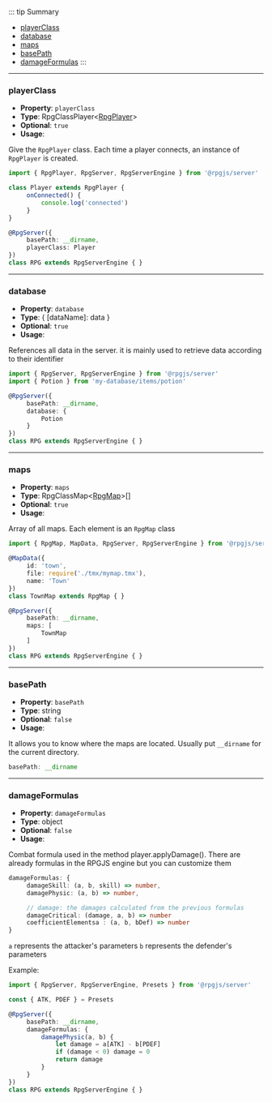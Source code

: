 ::: tip Summary
- [playerClass](#playerclass)
- [database](#database)
- [maps](#maps)
- [basePath](#basepath)
- [damageFormulas](#damageformulas)
:::
---
### playerClass
- **Property**: `playerClass`
- **Type**: RpgClassPlayer&lt;[RpgPlayer](/classes/player)&gt;
- **Optional**: `true` 
- **Usage**:

 
Give the `RpgPlayer` class. Each time a player connects, an instance of `RpgPlayer` is created.

```ts
import { RpgPlayer, RpgServer, RpgServerEngine } from '@rpgjs/server'

class Player extends RpgPlayer {
     onConnected() {
         console.log('connected')
     }
}

@RpgServer({
     basePath: __dirname,
     playerClass: Player
})
class RPG extends RpgServerEngine { } 
``` 


---
### database
- **Property**: `database`
- **Type**:  { [dataName]: data } 
- **Optional**: `true` 
- **Usage**:

 
References all data in the server. it is mainly used to retrieve data according to their identifier

```ts
import { RpgServer, RpgServerEngine } from '@rpgjs/server'
import { Potion } from 'my-database/items/potion'

@RpgServer({
     basePath: __dirname,
     database: {
         Potion
     }
})
class RPG extends RpgServerEngine { } 
``` 


---
### maps
- **Property**: `maps`
- **Type**: RpgClassMap&lt;[RpgMap](/classes/map)&gt;[]
- **Optional**: `true` 
- **Usage**:

 
Array of all maps. Each element is an `RpgMap` class

```ts
import { RpgMap, MapData, RpgServer, RpgServerEngine } from '@rpgjs/server'

@MapData({
     id: 'town',
     file: require('./tmx/mymap.tmx'),
     name: 'Town'
})
class TownMap extends RpgMap { }

@RpgServer({
     basePath: __dirname,
     maps: [
         TownMap
     ]
})
class RPG extends RpgServerEngine { } 
``` 


---
### basePath
- **Property**: `basePath`
- **Type**: string
- **Optional**: `false` 
- **Usage**:

 
It allows you to know where the maps are located. Usually put `__dirname` for the current directory.

```ts
basePath: __dirname
``` 


---
### damageFormulas
- **Property**: `damageFormulas`
- **Type**: object
- **Optional**: `false` 
- **Usage**:

 
Combat formula used in the method player.applyDamage(). There are already formulas in the RPGJS engine but you can customize them
 
```ts
damageFormulas: {
     damageSkill: (a, b, skill) => number,
     damagePhysic: (a, b) => number,

     // damage: the damages calculated from the previous formulas
     damageCritical: (damage, a, b) => number
     coefficientElementsa : (a, b, bDef) => number
}
```

`a` represents the attacker's parameters
`b` represents the defender's parameters

Example:

```ts
import { RpgServer, RpgServerEngine, Presets } from '@rpgjs/server'

const { ATK, PDEF } = Presets

@RpgServer({
     basePath: __dirname,
     damageFormulas: {
         damagePhysic(a, b) {
             let damage = a[ATK] - b[PDEF]
             if (damage < 0) damage = 0
             return damage
         }
     }
})
class RPG extends RpgServerEngine { } 
```
